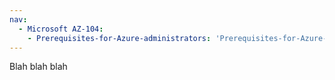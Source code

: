 ```yaml
---
nav:
  - Microsoft AZ-104:
    - Prerequisites-for-Azure-administrators: 'Prerequisites-for-Azure-administrators.md'
---
```

Blah blah blah